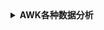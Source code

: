 <details>
 <summary><b>AWK各种数据分析</b></summary>

	https://segmentfault.com/a/1190000009745139
	http://wiki.jikexueyuan.com/project/awk/

</details>


